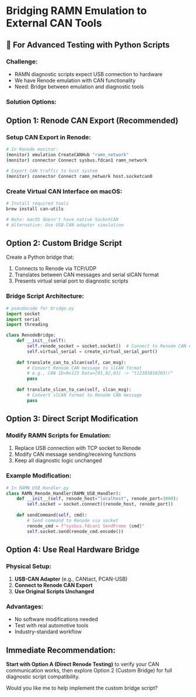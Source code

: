 # Bridging RAMN Emulation to External CAN Tools

## 🔧 **For Advanced Testing with Python Scripts**

### **Challenge:**
- RAMN diagnostic scripts expect USB connection to hardware
- We have Renode emulation with CAN functionality
- Need: Bridge between emulation and diagnostic tools

### **Solution Options:**

## **Option 1: Renode CAN Export (Recommended)**

### **Setup CAN Export in Renode:**
```bash
# In Renode monitor:
(monitor) emulation CreateCANHub "ramn_network"
(monitor) connector Connect sysbus.fdcan1 ramn_network

# Export CAN traffic to host system
(monitor) connector Connect ramn_network host.socketcan0
```

### **Create Virtual CAN Interface on macOS:**
```bash
# Install required tools
brew install can-utils

# Note: macOS doesn't have native SocketCAN
# Alternative: Use USB-CAN adapter simulation
```

## **Option 2: Custom Bridge Script**

Create a Python bridge that:
1. Connects to Renode via TCP/UDP
2. Translates between CAN messages and serial slCAN format
3. Presents virtual serial port to diagnostic scripts

### **Bridge Script Architecture:**
```python
# pseudocode for bridge.py
import socket
import serial
import threading

class RenodeBridge:
    def __init__(self):
        self.renode_socket = socket.socket()  # Connect to Renode CAN export
        self.virtual_serial = create_virtual_serial_port()
        
    def translate_can_to_slcan(self, can_msg):
        # Convert Renode CAN message to slCAN format
        # e.g., CAN ID=0x123 Data=[01,02,03] -> "t12303010203\r"
        pass
        
    def translate_slcan_to_can(self, slcan_msg):
        # Convert slCAN format to Renode CAN message
        pass
```

## **Option 3: Direct Script Modification**

### **Modify RAMN Scripts for Emulation:**
1. Replace USB connection with TCP socket to Renode
2. Modify CAN message sending/receiving functions
3. Keep all diagnostic logic unchanged

### **Example Modification:**
```python
# In RAMN_USB_Handler.py
class RAMN_Renode_Handler(RAMN_USB_Handler):
    def __init__(self, renode_host="localhost", renode_port=3000):
        self.socket = socket.connect((renode_host, renode_port))
        
    def sendCommand(self, cmd):
        # Send command to Renode via socket
        renode_cmd = f"sysbus.fdcan1 SendFrame {cmd}"
        self.socket.send(renode_cmd.encode())
```

## **Option 4: Use Real Hardware Bridge**

### **Physical Setup:**
1. **USB-CAN Adapter** (e.g., CANtact, PCAN-USB)
2. **Connect to Renode CAN Export**
3. **Use Original Scripts Unchanged**

### **Advantages:**
- No software modifications needed
- Test with real automotive tools
- Industry-standard workflow

## **Immediate Recommendation:**

**Start with Option A (Direct Renode Testing)** to verify your CAN communication works, then explore Option 2 (Custom Bridge) for full diagnostic script compatibility.

Would you like me to help implement the custom bridge script?
